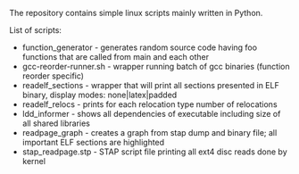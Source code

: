 The repository contains simple linux scripts mainly written in Python.

List of scripts:

+ function_generator - generates random source code having foo functions that are called from main and each other
+ gcc-reorder-runner.sh - wrapper running batch of gcc binaries (function reorder specific)
+ readelf_sections - wrapper that will print all sections presented in ELF binary, display modes: none|latex|padded
+ readelf_relocs - prints for each relocation type number of relocations
+ ldd_informer - shows all dependencies of executable including size of all shared libraries
+ readpage_graph - creates a graph from stap dump and binary file; all important ELF sections are highlighted
+ stap_readpage.stp - STAP script file printing all ext4 disc reads done by kernel
